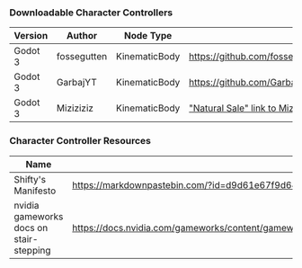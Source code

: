 
### Downloadable Character Controllers

Version | Author | Node Type | Link
------- | ------ | --------- | ----
Godot 3 | fossegutten | KinematicBody | https://github.com/fossegutten/Simple-Q3-Controller
Godot 3	| GarbajYT | KinematicBody | https://github.com/GarbajYT/godot_updated_fps_controller
Godot 3 | Miziziziz | KinematicBody | ["Natural Sale" link to Miziziziz's course](https://www.youtube.com/redirect?event=video_description&redir_token=QUFFLUhqbWN5MExEbDRVaHl0dVJlVG5DaHMtQ3N4dDVEZ3xBQ3Jtc0tsVDdrRWgxOTFpWEhoZUY1ME1Jakd6TUtkcE9yWk9CWTFmblZBcGhyNUVESklLR0NyMHA0S2s5UDZlVnFpeldaMG5TYXA5TGhianBDWlBaSjIyaS0tMVBXeHlhZDBjMDJ3WkxGOTNEYUlIZnRhbWdnZw&q=https%3A%2F%2Fwww.udemy.com%2Fcourse%2Fhow-to-make-a-retro-style-3d-fps-in-the-godot-game-engine%2F%3FcouponCode%3D0BB0940E027B4AB4039E)

### Character Controller Resources

Name | Link
---- | ----
Shifty's Manifesto | https://markdownpastebin.com/?id=d9d61e67f9d64db2bd215f165b931449
nvidia gameworks docs on stair-stepping | https://docs.nvidia.com/gameworks/content/gameworkslibrary/physx/guide/Manual/CharacterControllers.html